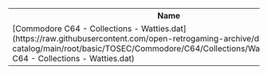 <table>
<tr><th>Name</th><th>Size</th></tr>
<tr><td>
[Commodore C64 - Collections - Watties.dat](https://raw.githubusercontent.com/open-retrogaming-archive/dat-catalog/main/root/basic/TOSEC/Commodore/C64/Collections/Watties/Commodore C64 - Collections - Watties.dat)
</td><td>154327</td></tr>
</table>
